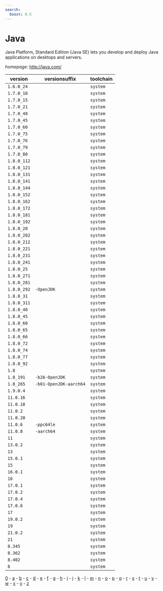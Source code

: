 ```yaml
---
search:
  boost: 0.5
---
```

# Java

Java Platform, Standard Edition (Java SE) lets you develop and deploy  Java applications on desktops and servers.

*homepage*: <http://java.com/>

version | versionsuffix | toolchain
--------|---------------|----------
``1.6.0_24`` |  | ``system``
``1.7.0_10`` |  | ``system``
``1.7.0_15`` |  | ``system``
``1.7.0_21`` |  | ``system``
``1.7.0_40`` |  | ``system``
``1.7.0_45`` |  | ``system``
``1.7.0_60`` |  | ``system``
``1.7.0_75`` |  | ``system``
``1.7.0_76`` |  | ``system``
``1.7.0_79`` |  | ``system``
``1.7.0_80`` |  | ``system``
``1.8.0_112`` |  | ``system``
``1.8.0_121`` |  | ``system``
``1.8.0_131`` |  | ``system``
``1.8.0_141`` |  | ``system``
``1.8.0_144`` |  | ``system``
``1.8.0_152`` |  | ``system``
``1.8.0_162`` |  | ``system``
``1.8.0_172`` |  | ``system``
``1.8.0_181`` |  | ``system``
``1.8.0_192`` |  | ``system``
``1.8.0_20`` |  | ``system``
``1.8.0_202`` |  | ``system``
``1.8.0_212`` |  | ``system``
``1.8.0_221`` |  | ``system``
``1.8.0_231`` |  | ``system``
``1.8.0_241`` |  | ``system``
``1.8.0_25`` |  | ``system``
``1.8.0_271`` |  | ``system``
``1.8.0_281`` |  | ``system``
``1.8.0_292`` | ``-OpenJDK`` | ``system``
``1.8.0_31`` |  | ``system``
``1.8.0_311`` |  | ``system``
``1.8.0_40`` |  | ``system``
``1.8.0_45`` |  | ``system``
``1.8.0_60`` |  | ``system``
``1.8.0_65`` |  | ``system``
``1.8.0_66`` |  | ``system``
``1.8.0_72`` |  | ``system``
``1.8.0_74`` |  | ``system``
``1.8.0_77`` |  | ``system``
``1.8.0_92`` |  | ``system``
``1.8`` |  | ``system``
``1.8_191`` | ``-b26-OpenJDK`` | ``system``
``1.8_265`` | ``-b01-OpenJDK-aarch64`` | ``system``
``1.9.0.4`` |  | ``system``
``11.0.16`` |  | ``system``
``11.0.18`` |  | ``system``
``11.0.2`` |  | ``system``
``11.0.20`` |  | ``system``
``11.0.6`` | ``-ppc64le`` | ``system``
``11.0.8`` | ``-aarch64`` | ``system``
``11`` |  | ``system``
``13.0.2`` |  | ``system``
``13`` |  | ``system``
``15.0.1`` |  | ``system``
``15`` |  | ``system``
``16.0.1`` |  | ``system``
``16`` |  | ``system``
``17.0.1`` |  | ``system``
``17.0.2`` |  | ``system``
``17.0.4`` |  | ``system``
``17.0.6`` |  | ``system``
``17`` |  | ``system``
``19.0.2`` |  | ``system``
``19`` |  | ``system``
``21.0.2`` |  | ``system``
``21`` |  | ``system``
``8.345`` |  | ``system``
``8.362`` |  | ``system``
``8.402`` |  | ``system``
``8`` |  | ``system``

[0](../0/index.md) - [a](../a/index.md) - [b](../b/index.md) - [c](../c/index.md) - [d](../d/index.md) - [e](../e/index.md) - [f](../f/index.md) - [g](../g/index.md) - [h](../h/index.md) - [i](../i/index.md) - [j](../j/index.md) - [k](../k/index.md) - [l](../l/index.md) - [m](../m/index.md) - [n](../n/index.md) - [o](../o/index.md) - [p](../p/index.md) - [q](../q/index.md) - [r](../r/index.md) - [s](../s/index.md) - [t](../t/index.md) - [u](../u/index.md) - [v](../v/index.md) - [w](../w/index.md) - [x](../x/index.md) - [y](../y/index.md) - [z](../z/index.md)

